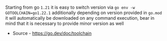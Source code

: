 Starting from go `1.21` it is easy to switch version via `go env -w GOTOOLCHAIN=go1.22.1` additionally depending on version provided in `go.mod` it will automatically be downloaded on any command execution, bear in mind that it is necessary to provide minor version as well
- Source - https://go.dev/doc/toolchain